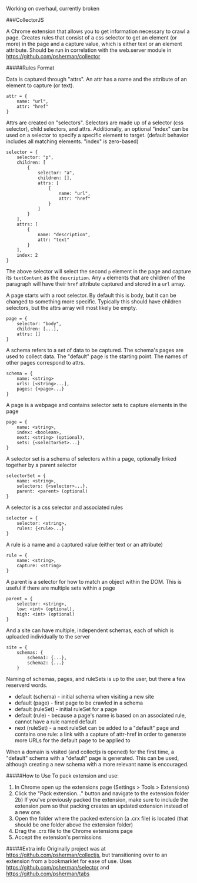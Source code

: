 Working on overhaul, currently broken

###CollectorJS

A Chrome extension that allows you to get information necessary to crawl a page. Creates rules that consist of a css selector to get an element (or more) in the page and a capture value, which is either text or an element attribute. Should be run in correlation with the web.server module in https://github.com/psherman/collector

#####Rules Format

Data is captured through "attrs". An attr has a name and the attribute of an element to capture (or text).

    attr = {
        name: "url",
        attr: "href"
    }

Attrs are created on "selectors". Selectors are made up of a selector (css selector), child selectors, and attrs. Additionally, an optional "index" can be used on a selector to specify a specific element to target. (default behavior includes all matching elements. "index" is zero-based)

    selector = {
        selector: "p",
        children: [
            {
                selector: "a",
                children: [],
                attrs: [
                    {
                        name: "url",
                        attr: "href"
                    }
                ]
            }
        ],
        attrs: [
            {
                name: "description",
                attr: "text"
            }
        ],
        index: 2
    }

The above selector will select the second `p` element in the page and capture its `textContent` as the `description`. Any `a` elements that are children of the paragraph will have their `href` attribute captured and stored in a `url` array.

A page starts with a root selector. By default this is body, but it can be changed to something more specific. Typically this should have children selectors, but the attrs array will most likely be empty.

    page = {
        selector: "body",
        children: [...],
        attrs: []
    }

A schema refers to a set of data to be captured. The schema's pages are used to collect data. The "default" page is the starting point. The names of other pages correspond to attrs.
    
    schema = {
        name: <string>
        urls: [<string>...],
        pages: {<page>...}
    }



A page is a webpage and contains selector sets to capture elements in the page

    page = {
        name: <string>,
        index: <boolean>,
        next: <string> (optional),
        sets: {<selectorSet>...}
    }

A selector set is a schema of selectors within a page, optionally linked together by a parent selector

    selectorSet = {
        name: <string>,
        selectors: {<selector>...},
        parent: <parent> (optional)
    }

A selector is a css selector and associated rules

    selector = {
        selector: <string>,
        rules: {<rule>...}
    }

A rule is a name and a captured value (either text or an attribute)

    rule = {
        name: <string>,
        capture: <string>
    }

A parent is a selector for how to match an object within the DOM. This is useful if there are multiple sets within a page

    parent = {
        selector: <string>,
        low: <int> (optional),
        high: <int> (optional)
    }

And a site can have multiple, independent schemas, each of which is uploaded individually to the server

    site = {
        schemas: {
            schema1: {...},
            schema2: {...}
        }

Naming of schemas, pages, and ruleSets is up to the user, but there a few reserverd words.

* default (schema) - initial schema when visiting a new site
* default (page) - first page to be crawled in a schema
* default (ruleSet) - initial ruleSet for a page
* default (rule) - because a page's name is based on an associated rule, cannot have a rule named default
* next (ruleSet) - a next ruleSet can be added to a "default" page and contains one rule: a link with a capture of attr-href in order to generate more URLs for the default page to be applied to

When a domain is visited (and collectjs is opened) for the first time, a "default" schema with a "default" page is generated. This can be used, although creating a new schema with a more relevant name is encouraged.

#####How to Use
To pack extension and use:
1) In Chrome open up the extensions page (Settings > Tools > Extensions)
2) Click the "Pack extension..." button and navigate to the extension folder
2b) If you've previously packed the extension, make sure to include the extension.pem so that packing creates an updated extension instead of a new one.
3) Open the folder where the packed extension (a .crx file) is located (that should be one folder above the extension folder)
4) Drag the .crx file to the Chrome extensions page
5) Accept the extension's permissions

#####Extra info
Originally project was at https://github.com/psherman/collectjs, but transitioning over to an extension from a bookmarklet for ease of use.
Uses https://github.com/psherman/selector and https://github.com/psherman/tabs
